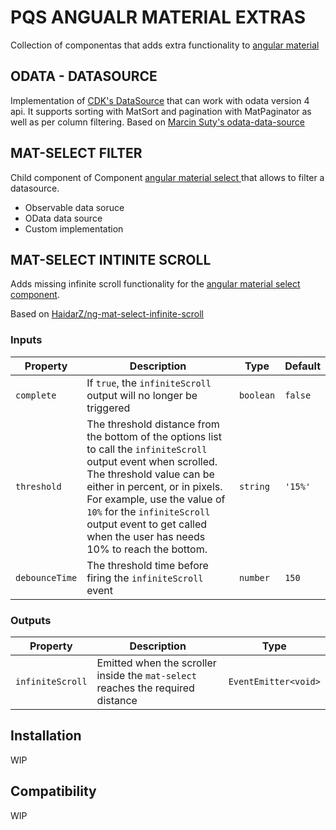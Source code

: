 # PQS ANGUALR MATERIAL EXTRAS

Collection of componentas that adds extra functionality to [angular material](https://material.angular.io)

## ODATA - DATASOURCE

Implementation of [CDK's DataSource](https://material.angular.io/cdk/collections/api#DataSource) that can work with odata version 4 api. It supports sorting with MatSort and pagination with MatPaginator as well as per column filtering. Based on [Marcin Suty's odata-data-source](https://github.com/relair/odata-data-source)

## MAT-SELECT FILTER

Child component of Component [angular material select ](https://material.angular.io/components/select) that allows to filter a datasource.

- Observable data soruce
- OData data source
- Custom implementation

## MAT-SELECT INTINITE SCROLL
Adds missing infinite scroll functionality for the [angular material select component](https://material.angular.io/components/select).

Based on [HaidarZ/ng-mat-select-infinite-scroll](https://github.com/HaidarZ/ng-mat-select-infinite-scroll)

### Inputs

| Property       | Description                                                                                                                                                                                                                                                                                                              | Type      | Default    |
| -------------- | ------------------------------------------------------------------------------------------------------------------------------------------------------------------------------------------------------------------------------------------------------------------------------------------------------------------------ | ----------| ---------- |
| `complete`     | If `true`, the `infiniteScroll` output will no longer be triggered                                                                                                                                                                                                                                                        | `boolean` | `false`    |
| `threshold`    | The threshold distance from the bottom of the options list to call the `infiniteScroll` output event when scrolled. The threshold value can be either in percent, or in pixels. For example, use the value of `10%` for the `infiniteScroll` output event to get called when the user has needs 10% to reach the bottom. | `string`  | `'15%'`    |
| `debounceTime` | The threshold time before firing the `infiniteScroll` event                                                                                                                                                                                                                                                              | `number`  | `150`      |

### Outputs

| Property         | Description                                                                             | Type                                                                                                                                                                                                                                                                                                                                          |
| ----------------- | --------------------------------------------------------------------------------------- | --------------------
| `infiniteScroll`  | Emitted when the scroller inside the `mat-select` reaches the required distance         | `EventEmitter<void>`

## Installation

WIP


## Compatibility

WIP
